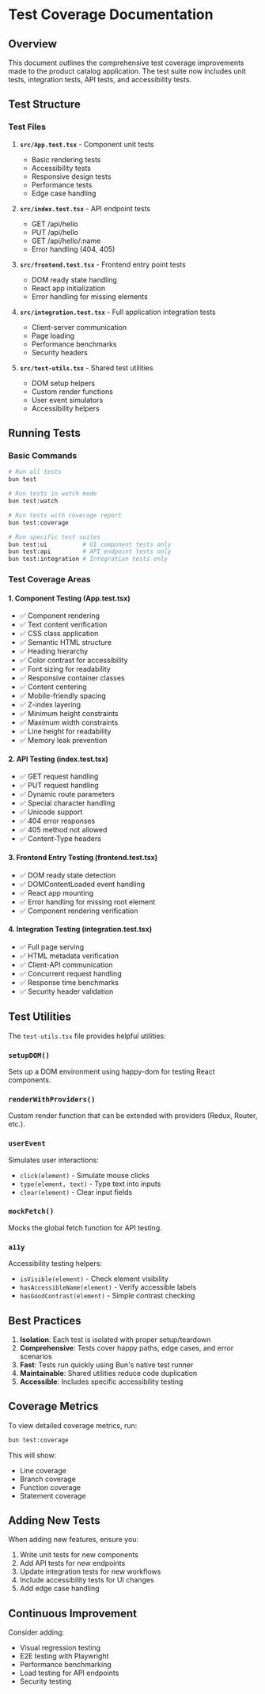 # Test Coverage Documentation

## Overview

This document outlines the comprehensive test coverage improvements made to the product catalog application. The test suite now includes unit tests, integration tests, API tests, and accessibility tests.

## Test Structure

### Test Files

1. **`src/App.test.tsx`** - Component unit tests
   - Basic rendering tests
   - Accessibility tests
   - Responsive design tests
   - Performance tests
   - Edge case handling

2. **`src/index.test.tsx`** - API endpoint tests
   - GET /api/hello
   - PUT /api/hello
   - GET /api/hello/:name
   - Error handling (404, 405)

3. **`src/frontend.test.tsx`** - Frontend entry point tests
   - DOM ready state handling
   - React app initialization
   - Error handling for missing elements

4. **`src/integration.test.tsx`** - Full application integration tests
   - Client-server communication
   - Page loading
   - Performance benchmarks
   - Security headers

5. **`src/test-utils.tsx`** - Shared test utilities
   - DOM setup helpers
   - Custom render functions
   - User event simulators
   - Accessibility helpers

## Running Tests

### Basic Commands

```bash
# Run all tests
bun test

# Run tests in watch mode
bun test:watch

# Run tests with coverage report
bun test:coverage

# Run specific test suites
bun test:ui          # UI component tests only
bun test:api         # API endpoint tests only
bun test:integration # Integration tests only
```

### Test Coverage Areas

#### 1. Component Testing (App.test.tsx)
- ✅ Component rendering
- ✅ Text content verification
- ✅ CSS class application
- ✅ Semantic HTML structure
- ✅ Heading hierarchy
- ✅ Color contrast for accessibility
- ✅ Font sizing for readability
- ✅ Responsive container classes
- ✅ Content centering
- ✅ Mobile-friendly spacing
- ✅ Z-index layering
- ✅ Minimum height constraints
- ✅ Maximum width constraints
- ✅ Line height for readability
- ✅ Memory leak prevention

#### 2. API Testing (index.test.tsx)
- ✅ GET request handling
- ✅ PUT request handling
- ✅ Dynamic route parameters
- ✅ Special character handling
- ✅ Unicode support
- ✅ 404 error responses
- ✅ 405 method not allowed
- ✅ Content-Type headers

#### 3. Frontend Entry Testing (frontend.test.tsx)
- ✅ DOM ready state detection
- ✅ DOMContentLoaded event handling
- ✅ React app mounting
- ✅ Error handling for missing root element
- ✅ Component rendering verification

#### 4. Integration Testing (integration.test.tsx)
- ✅ Full page serving
- ✅ HTML metadata verification
- ✅ Client-API communication
- ✅ Concurrent request handling
- ✅ Response time benchmarks
- ✅ Security header validation

## Test Utilities

The `test-utils.tsx` file provides helpful utilities:

### `setupDOM()`
Sets up a DOM environment using happy-dom for testing React components.

### `renderWithProviders()`
Custom render function that can be extended with providers (Redux, Router, etc.).

### `userEvent`
Simulates user interactions:
- `click(element)` - Simulate mouse clicks
- `type(element, text)` - Type text into inputs
- `clear(element)` - Clear input fields

### `mockFetch()`
Mocks the global fetch function for API testing.

### `a11y`
Accessibility testing helpers:
- `isVisible(element)` - Check element visibility
- `hasAccessibleName(element)` - Verify accessible labels
- `hasGoodContrast(element)` - Simple contrast checking

## Best Practices

1. **Isolation**: Each test is isolated with proper setup/teardown
2. **Comprehensive**: Tests cover happy paths, edge cases, and error scenarios
3. **Fast**: Tests run quickly using Bun's native test runner
4. **Maintainable**: Shared utilities reduce code duplication
5. **Accessible**: Includes specific accessibility testing

## Coverage Metrics

To view detailed coverage metrics, run:

```bash
bun test:coverage
```

This will show:
- Line coverage
- Branch coverage
- Function coverage
- Statement coverage

## Adding New Tests

When adding new features, ensure you:

1. Write unit tests for new components
2. Add API tests for new endpoints
3. Update integration tests for new workflows
4. Include accessibility tests for UI changes
5. Add edge case handling

## Continuous Improvement

Consider adding:
- Visual regression testing
- E2E testing with Playwright
- Performance benchmarking
- Load testing for API endpoints
- Security testing